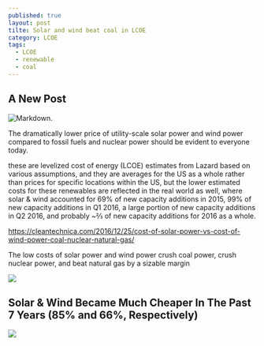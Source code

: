 ```yaml
---
published: true
layout: post
tilte: Solar and wind beat coal in LCOE
category: LCOE
tags:
  - LCOE
  - renewable
  - coal
---
```

## A New Post



![Markdown](https://c1cleantechnicacom-wpengine.netdna-ssl.com/files/2016/12/low-solar-energy-costs-wind-energy-costs-LCOE-Lazard-copy.png). 



The dramatically lower price of utility-scale solar power and wind power compared to fossil fuels and nuclear power should be evident to everyone today. 

these are levelized cost of energy (LCOE) estimates from Lazard based on various assumptions, and they are averages for the US as a whole rather than prices for specific locations within the US, but the lower estimated costs for these renewables are reflected in the real world as well, where solar & wind accounted for 69% of new capacity additions in 2015, 99% of new capacity additions in Q1 2016, a large portion of new capacity additions in Q2 2016, and probably ~⅔ of new capacity additions for 2016 as a whole.

https://cleantechnica.com/2016/12/25/cost-of-solar-power-vs-cost-of-wind-power-coal-nuclear-natural-gas/

The low costs of solar power and wind power crush coal power, crush nuclear power, and beat natural gas by a sizable margin

![](https://c1cleantechnicacom-wpengine.netdna-ssl.com/files/2016/12/Lazard-LCOE-solar-power-costs-wind-power-costs.png)

## Solar & Wind Became Much Cheaper In The Past 7 Years (85% and 66%, Respectively)


![](https://c1cleantechnicacom-wpengine.netdna-ssl.com/files/2016/12/low-costs-solar-wind-drop.png)






